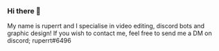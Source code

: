 ### Hi there 👋

My name is ruperrt and I specialise in video editing, discord bots and graphic design!
If you wish to contact me, feel free to send me a DM on discord; ruperrt#6496
